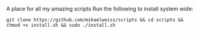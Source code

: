 A place for all my amazing scripts
Run the following to install system wide:
```
git clone https://github.com/mikaelweiss/scripts && cd scripts && chmod +x install.sh && sudo ./install.sh
```
